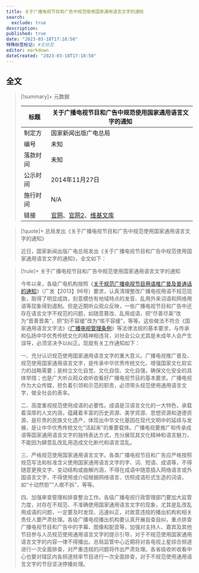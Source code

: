 ```yaml
---
title: 关于广播电视节目和广告中规范使用国家通用语言文字的通知
search:
  exclude: true
description:
published: true
date: "2023-03-18T17:18:50"
特殊标签标记: #无标签
editor: markdown
dateCreated: "2023-03-18T17:18:50"
---
```


## 全文

> [!summary]+ 元数据
>
> <div markdown=1 class="infobox">
>
> | 标题     | 关于广播电视节目和广告中规范使用国家通用语言文字的通知 |
> | -------- | ------------------------------------------------------ |
> | 制定方   | 国家新闻出版广电总局                                   |
> | 编号     | 未知                                                   |
> | 落款时间 | 未知                                                   |
> | 公示时间 | 2014年11月27日                                         |
> | 施行时间 | N/A                                                    |
> | 链接     | [官网][]、[官网2][]、[维基文库][]                      |
>
> </div>

[官网]: https://web.archive.org/web/20230317084811/http://www.nrta.gov.cn/art/2014/11/27/art_113_4781.html
[官网2]: https://web.archive.org/web/20141201211133/http://www.sarft.gov.cn/articles/2014/11/27/20141127143826180126.html
[维基文库]: https://zh.wikisource.org/wiki/关于广播电视节目和广告中规范使用国家通用语言文字的通知

> [!quote]+ 总局发出《关于广播电视节目和广告中规范使用国家通用语言文字的通知》
>
> 近日，国家新闻出版广电总局发出《关于广播电视节目和广告中规范使用国家通用语言文字的通知》，全文如下：

> [!rule]+ 关于广播电视节目和广告中规范使用国家通用语言文字的通知
>
> 今年以来，各级广电机构按照《[关于规范广播电视节目用语推广普及普通话的通知](/rule/国家新闻出版广电总局/关于规范广播电视节目用语推广普及普通话的通知.md)》（广发【2013】96号）要求，认真清理整改广播电视用语不规范现象，取得了明显成效，刻意模仿有地域特点的发音、乱用外来词语和网络用语等现象得到遏制。但是近期听众观众反映，一些广播电视节目和广告中还存在语言文字不规范的问题，如随意篡改、乱用成语，把“尽善尽美”改为“晋善晋美”，把“刻不容缓”改为“咳不容缓”，等等。这些做法不符合《国家通用语言文字法》《[广播电视管理条例](/rule/国务院/广播电视管理条例.md)》等法律法规的基本要求，与传承和弘扬中华优秀传统文化的精神相违背，对社会公众尤其是未成年人会产生误导，必须坚决予以纠正。现就有关工作通知如下：
>
> 一、充分认识规范使用国家通用语言文字的重大意义。广播电视推广普及、规范使用国家通用语言文字，是传承中华优秀传统文化、增强国家文化软实力的战略需要；是树立文化自觉、文化自信、文化自强，确保文化安全的具体举措；也是广大听众观众收听收看好广播电视节目的基本要求。广播电视作为大众传媒，担负着引领和示范的职责，必须带头规范使用通用语言文字，做全社会的表率。
>
> 二、高度重视规范使用成语的必要性。成语是汉语言文化的一大特色，承载着深厚的人文内涵，蕴藏着丰富的历史资源、美学资源、思想资源和道德资源，是珍贵的民族文化遗产，体现出中华文化基因在现代文明中的延续与发展，是让中华优秀传统文化“活起来”的重要载体。广播电视要推广和传承成语等国家通用语言文字的独特表达方式，充分展现其文化精神和语言魅力，不能因为肆意乱改乱用造成文化断代和语言混乱。
>
> 三、严格规范使用国家通用语言文字。各类广播电视节目和广告应严格按照规范写法和标准含义使用国家通用语言文字的字、词、短语、成语等，不得随意更换文字、变动结构或曲解内涵，不得在成语中随意插入网络语言或外国语言文字，不得使用或介绍根据网络语言、仿照成语形式生造的词语，如“十动然拒”“人艰不拆”，等等。
>
> 四、加强审查管理和排查整治工作。各级广播电视行政管理部门要加大监管力度，对存在不规范、不准确使用国家通用语言文字的现象，尤其是乱改乱用成语的问题，一定要及时发现、迅速纠正，对故意违规的播出机构和相关责任人要严肃处理。各级广播电视播出机构要认真开展自查自纠，重点排查广播电视节目和广告中的字幕、图像和配音等，加强对主持人、嘉宾及其他节目参与人员规范使用通用语言文字的提示引导，对于不规范使用国家通用语言文字的内容一律不得播出。总局监管中心近期将对各电视上星综合频道进行一次全面排查，对严重违规的问题将作出严肃处理。各省级收听收看中心也要对辖区内各频道频率节目进行一次全面排查，对于不规范使用通用语言文字的节目坚决停播处理。
